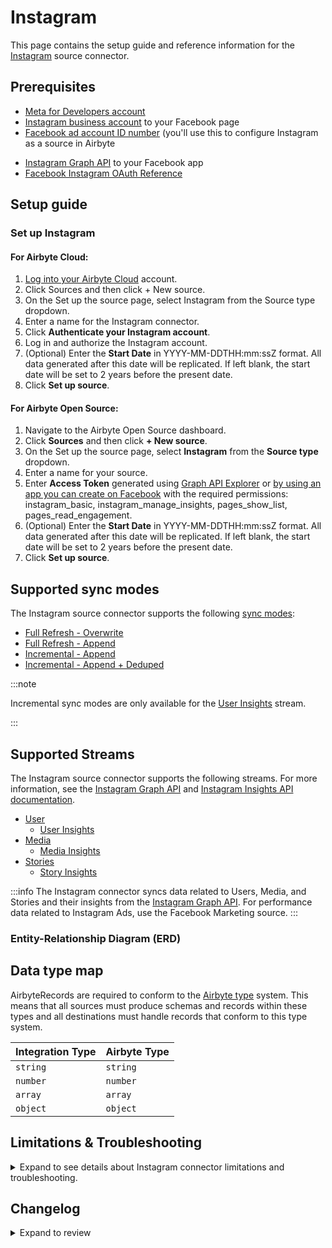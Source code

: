# Instagram

<HideInUI>

This page contains the setup guide and reference information for the [Instagram](https://www.instagram.com/) source connector.

</HideInUI>

## Prerequisites

- [Meta for Developers account](https://developers.facebook.com)
- [Instagram business account](https://www.facebook.com/business/help/898752960195806) to your
  Facebook page
- [Facebook ad account ID number](https://www.facebook.com/business/help/1492627900875762) (you'll
  use this to configure Instagram as a source in Airbyte

<!-- env:oss -->

- [Instagram Graph API](https://developers.facebook.com/docs/instagram-api/) to your Facebook app
- [Facebook Instagram OAuth Reference](https://developers.facebook.com/docs/instagram-platform/reference/oauth-authorize/)

<!-- /env:oss -->

## Setup guide

### Set up Instagram

<!-- env:cloud -->

#### For Airbyte Cloud:

1. [Log into your Airbyte Cloud](https://cloud.airbyte.com/workspaces) account.
2. Click Sources and then click + New source.
3. On the Set up the source page, select Instagram from the Source type dropdown.
4. Enter a name for the Instagram connector.
5. Click **Authenticate your Instagram account**.
6. Log in and authorize the Instagram account.
7. (Optional) Enter the **Start Date** in YYYY-MM-DDTHH:mm:ssZ format. All data generated after this
   date will be replicated. If left blank, the start date will be set to 2 years before the present
   date.
8. Click **Set up source**.

<!-- /env:cloud -->

<!-- env:oss -->

#### For Airbyte Open Source:

1. Navigate to the Airbyte Open Source dashboard.
2. Click **Sources** and then click **+ New source**.
3. On the Set up the source page, select **Instagram** from the **Source type** dropdown.
4. Enter a name for your source.
5. Enter **Access Token** generated
   using [Graph API Explorer](https://developers.facebook.com/tools/explorer/)
   or [by using an app you can create on Facebook](https://developers.facebook.com/docs/instagram-basic-display-api/getting-started/)
   with the required permissions: instagram_basic, instagram_manage_insights, pages_show_list,
   pages_read_engagement.
6. (Optional) Enter the **Start Date** in YYYY-MM-DDTHH:mm:ssZ format. All data generated after this
   date will be replicated. If left blank, the start date will be set to 2 years before the present
   date.
7. Click **Set up source**.

<!-- /env:oss -->

<HideInUI>

## Supported sync modes

The Instagram source connector supports the following [sync modes](https://docs.airbyte.com/cloud/core-concepts/#connection-sync-modes):

- [Full Refresh - Overwrite](https://docs.airbyte.com/understanding-airbyte/connections/full-refresh-overwrite/)
- [Full Refresh - Append](https://docs.airbyte.com/understanding-airbyte/connections/full-refresh-append)
- [Incremental - Append](https://docs.airbyte.com/understanding-airbyte/connections/incremental-append)
- [Incremental - Append + Deduped](https://docs.airbyte.com/understanding-airbyte/connections/incremental-append-deduped)

:::note

Incremental sync modes are only available for
the [User Insights](https://developers.facebook.com/docs/instagram-api/reference/ig-user/insights)
stream.

:::

## Supported Streams

The Instagram source connector supports the following streams. For more information, see
the [Instagram Graph API](https://developers.facebook.com/docs/instagram-api/)
and [Instagram Insights API documentation](https://developers.facebook.com/docs/instagram-api/guides/insights/).

- [User](https://developers.facebook.com/docs/instagram-api/reference/ig-user)
    - [User Insights](https://developers.facebook.com/docs/instagram-api/reference/ig-user/insights)
- [Media](https://developers.facebook.com/docs/instagram-api/reference/ig-user/media)
    - [Media Insights](https://developers.facebook.com/docs/instagram-api/reference/ig-media/insights)
- [Stories](https://developers.facebook.com/docs/instagram-api/reference/ig-user/stories/)
    - [Story Insights](https://developers.facebook.com/docs/instagram-api/reference/ig-media/insights)

:::info
The Instagram connector syncs data related to Users, Media, and Stories and their insights from
the [Instagram Graph API](https://developers.facebook.com/docs/instagram-api/). For performance data
related to Instagram Ads, use the Facebook Marketing source.
:::

### Entity-Relationship Diagram (ERD)
<EntityRelationshipDiagram></EntityRelationshipDiagram>

## Data type map

AirbyteRecords are required to conform to
the [Airbyte type](https://docs.airbyte.com/understanding-airbyte/supported-data-types/) system.
This means that all sources must produce schemas and records within these types and all destinations
must handle records that conform to this type system.

| Integration Type | Airbyte Type |
|:-----------------|:-------------|
| `string`         | `string`     |
| `number`         | `number`     |
| `array`          | `array`      |
| `object`         | `object`     |

## Limitations & Troubleshooting

<details>
<summary>
Expand to see details about Instagram connector limitations and troubleshooting.
</summary>

### Connector limitations

#### Rate limiting

Instagram limits the number of requests that can be made at a time. See
Facebook's [documentation on rate limiting](https://developers.facebook.com/docs/graph-api/overview/rate-limiting/#instagram-graph-api)
for more information.

### Troubleshooting

- Check out common troubleshooting issues for the Instagram source connector on
  our [Airbyte Forum](https://github.com/airbytehq/airbyte/discussions).

</details>

## Changelog

<details>
  <summary>Expand to review</summary>

| Version    | Date       | Pull Request                                             | Subject                                                                                                                                                                |
|:-----------|:-----------|:---------------------------------------------------------|:-----------------------------------------------------------------------------------------------------------------------------------------------------------------------|
| 4.2.0 | 2025-07-17 | [63358](https://github.com/airbytehq/airbyte/pull/63358) | Promoting release candidate 4.2.0-rc.1 to a main version. |
| 4.2.0-rc.1 | 2025-07-16 | [62954](https://github.com/airbytehq/airbyte/pull/62954)     | Migrate to manifest-only format.                                                                                                                                       |
| 4.1.0      | 2025-07-14 | [63289](https://github.com/airbytehq/airbyte/pull/63289) | Promoting release candidate 4.1.0-rc.3 to a main version. |
| 4.1.0-rc.3 | 2025-07-10 | [62902](https://github.com/airbytehq/airbyte/pull/62902)     | Revert add `views` metric to `StoryInsights` and `MediaInsights` streams.                                                                                              |
| 4.1.0-rc.2 | 2025-07-09 | [62844](https://github.com/airbytehq/airbyte/pull/62844) | Migrate `UserInsights` stream to low-code                                                                                                                              |
| 4.1.0-rc.1 | 2025-05-27 | [60848](https://github.com/airbytehq/airbyte/pull/60848) | Add `views` metric to `StoryInsights` and `MediaInsights` streams.                                                                                                     |
| 4.0.5      | 2025-05-10 | [59798](https://github.com/airbytehq/airbyte/pull/59798) | Update dependencies                                                                                                                                                    |
| 4.0.4      | 2025-05-03 | [59243](https://github.com/airbytehq/airbyte/pull/59243) | Update dependencies                                                                                                                                                    |
| 4.0.3      | 2025-04-26 | [58773](https://github.com/airbytehq/airbyte/pull/58773) | Update dependencies                                                                                                                                                    |
| 4.0.2      | 2025-04-19 | [58167](https://github.com/airbytehq/airbyte/pull/58167) | Update dependencies                                                                                                                                                    |
| 4.0.1      | 2025-04-12 | [57704](https://github.com/airbytehq/airbyte/pull/57704) | Update dependencies                                                                                                                                                    |
| 4.0.0      | 2025-04-07 | [55860](https://github.com/airbytehq/airbyte/pull/55860) | Remove deprecated metrics from `StoryInsights`, `UserInsights` and `MediaInsights` streams.                                                                            |
| 3.2.5      | 2025-04-05 | [57069](https://github.com/airbytehq/airbyte/pull/57069) | Update dependencies                                                                                                                                                    |
| 3.2.4      | 2025-03-29 | [56666](https://github.com/airbytehq/airbyte/pull/56666) | Update dependencies                                                                                                                                                    |
| 3.2.3      | 2025-03-22 | [56020](https://github.com/airbytehq/airbyte/pull/56020) | Update dependencies                                                                                                                                                    |
| 3.2.2      | 2025-03-10 | [55685](https://github.com/airbytehq/airbyte/pull/55685) | Disable cache for InstagramMediaChildrenTransformation                                                                                                                 |
| 3.2.1      | 2025-03-08 | [55463](https://github.com/airbytehq/airbyte/pull/55463) | Update dependencies                                                                                                                                                    |
| 3.2.0      | 2025-02-28 | [54364](https://github.com/airbytehq/airbyte/pull/54364) | Update to CDK v6                                                                                                                                                       |
| 3.1.9      | 2025-03-01 | [54789](https://github.com/airbytehq/airbyte/pull/54789) | Update dependencies                                                                                                                                                    |
| 3.1.8      | 2025-02-22 | [54364](https://github.com/airbytehq/airbyte/pull/54364) | Update dependencies                                                                                                                                                    |
| 3.1.7      | 2025-02-15 | [53846](https://github.com/airbytehq/airbyte/pull/53846) | Update dependencies                                                                                                                                                    |
| 3.1.6      | 2025-02-08 | [53291](https://github.com/airbytehq/airbyte/pull/53291) | Update dependencies                                                                                                                                                    |
| 3.1.5      | 2025-02-06 | [53171](https://github.com/airbytehq/airbyte/pull/53171) | Fix missing OAuth fields                                                                                                                                               |
| 3.1.4      | 2025-02-01 | [52260](https://github.com/airbytehq/airbyte/pull/52260) | Update dependencies                                                                                                                                                    |
| 3.1.3      | 2025-01-20 | [52035](https://github.com/airbytehq/airbyte/pull/52035) | Upgrade to API v21.0                                                                                                                                                   |
| 3.1.2      | 2025-01-11 | [44223](https://github.com/airbytehq/airbyte/pull/44223) | Starting with this version, the Docker image is now rootless. Please note that this and future versions will not be compatible with Airbyte versions earlier than 0.64 |
| 3.1.1      | 2025-01-09 | [51018](https://github.com/airbytehq/airbyte/pull/51018) | Remove deprecated metrics from `StoryInsights` and `MediaInsights` streams.                                                                                            |
| 3.1.0      | 2024-07-13 | [41937](https://github.com/airbytehq/airbyte/pull/41937) | New metrics added for `StoryInsights` and `MediaInsights` streams.                                                                                                     |
| 3.0.22     | 2024-07-27 | [42721](https://github.com/airbytehq/airbyte/pull/42721) | Update dependencies                                                                                                                                                    |
| 3.0.21     | 2024-07-20 | [42346](https://github.com/airbytehq/airbyte/pull/42346) | Update dependencies                                                                                                                                                    |
| 3.0.20     | 2024-07-13 | [41784](https://github.com/airbytehq/airbyte/pull/41784) | Update dependencies                                                                                                                                                    |
| 3.0.19     | 2024-07-10 | [41586](https://github.com/airbytehq/airbyte/pull/41586) | Update dependencies                                                                                                                                                    |
| 3.0.18     | 2024-07-09 | [41109](https://github.com/airbytehq/airbyte/pull/41109) | Update dependencies                                                                                                                                                    |
| 3.0.17     | 2024-07-08 | [41046](https://github.com/airbytehq/airbyte/pull/41046) | Use latest `CDK` version possible                                                                                                                                      |
| 3.0.16     | 2024-07-06 | [40903](https://github.com/airbytehq/airbyte/pull/40903) | Update dependencies                                                                                                                                                    |
| 3.0.15     | 2024-07-02 | [40569](https://github.com/airbytehq/airbyte/pull/40569) | Migrate MediaInsights and StoryInsights to low-code                                                                                                                    |
| 3.0.14     | 2024-06-26 | [40524](https://github.com/airbytehq/airbyte/pull/40524) | Fix Api stream when the results contain not business accounts                                                                                                          |
| 3.0.13     | 2024-06-25 | [40456](https://github.com/airbytehq/airbyte/pull/40456) | Update dependencies                                                                                                                                                    |
| 3.0.12     | 2024-06-24 | [39504](https://github.com/airbytehq/airbyte/pull/39504) | Migrate Media, Users, UserLifeTimeInsights and Stories to low-code                                                                                                     |
| 3.0.11     | 2024-06-22 | [40127](https://github.com/airbytehq/airbyte/pull/40127) | Update dependencies                                                                                                                                                    |
| 3.0.10     | 2024-06-06 | [39303](https://github.com/airbytehq/airbyte/pull/39303) | [autopull] Upgrade base image to v1.2.2                                                                                                                                |
| 3.0.9      | 2024-05-21 | [38554](https://github.com/airbytehq/airbyte/pull/38554) | Upgrade to API v19.0                                                                                                                                                   |
| 3.0.8      | 2024-05-20 | [38268](https://github.com/airbytehq/airbyte/pull/38268) | Replace AirbyteLogger with logging.Logger                                                                                                                              |
| 3.0.7      | 2024-04-19 | [36643](https://github.com/airbytehq/airbyte/pull/36643) | Updating to 0.80.0 CDK                                                                                                                                                 |
| 3.0.6      | 2024-04-12 | [36643](https://github.com/airbytehq/airbyte/pull/36643) | Schema descriptions                                                                                                                                                    |
| 3.0.5      | 2024-03-20 | [36314](https://github.com/airbytehq/airbyte/pull/36314) | Unpin CDK version                                                                                                                                                      |
| 3.0.4      | 2024-03-07 | [35875](https://github.com/airbytehq/airbyte/pull/35875) | Remove `total_interactions` from the `MediaInsights` queries.                                                                                                          |
| 3.0.3      | 2024-02-12 | [35177](https://github.com/airbytehq/airbyte/pull/35177) | Manage dependencies with Poetry                                                                                                                                        |
| 3.0.2      | 2024-01-15 | [34254](https://github.com/airbytehq/airbyte/pull/34254) | Prepare for airbyte-lib                                                                                                                                                |
| 3.0.1      | 2024-01-08 | [33989](https://github.com/airbytehq/airbyte/pull/33989) | Remove metrics from video feed                                                                                                                                         |
| 3.0.0      | 2024-01-05 | [33930](https://github.com/airbytehq/airbyte/pull/33930) | Upgrade to API v18.0                                                                                                                                                   |
| 2.0.1      | 2024-01-03 | [33889](https://github.com/airbytehq/airbyte/pull/33889) | Change requested metrics for stream `media_insights`                                                                                                                   |
| 2.0.0      | 2023-11-17 | [32500](https://github.com/airbytehq/airbyte/pull/32500) | Add primary keys for UserLifetimeInsights and UserInsights; add airbyte_type to timestamp fields                                                                       |
| 1.0.16     | 2023-11-17 | [32627](https://github.com/airbytehq/airbyte/pull/32627) | Fix start_date type; fix docs                                                                                                                                          |
| 1.0.15     | 2023-11-14 | [32494](https://github.com/airbytehq/airbyte/pull/32494) | Marked start_date as optional; set max retry time to 10 minutes; add suggested streams                                                                                 |
| 1.0.14     | 2023-11-13 | [32423](https://github.com/airbytehq/airbyte/pull/32423) | Capture media_product_type column in media and stories stream                                                                                                          |
| 1.0.13     | 2023-11-10 | [32245](https://github.com/airbytehq/airbyte/pull/32245) | Add skipping reading MediaInsights stream if an error code 10 is received                                                                                              |
| 1.0.12     | 2023-11-07 | [32200](https://github.com/airbytehq/airbyte/pull/32200) | The backoff strategy has been updated to make some errors retriable                                                                                                    |
| 1.0.11     | 2023-08-03 | [29031](https://github.com/airbytehq/airbyte/pull/29031) | Reverted `advancedAuth` spec changes                                                                                                                                   |
| 1.0.10     | 2023-08-01 | [28910](https://github.com/airbytehq/airbyte/pull/28910) | Updated `advancedAuth` broken references                                                                                                                               |
| 1.0.9      | 2023-07-01 | [27908](https://github.com/airbytehq/airbyte/pull/27908) | Fix bug when `user_lifetime_insights` stream returns `Key Error (end_time)`, refactored `state` to use `IncrementalMixin`                                              |
| 1.0.8      | 2023-05-26 | [26767](https://github.com/airbytehq/airbyte/pull/26767) | Handle permission error for `insights`                                                                                                                                 |
| 1.0.7      | 2023-05-26 | [26656](https://github.com/airbytehq/airbyte/pull/26656) | Remove `authSpecification` from connector specification in favour of `advancedAuth`                                                                                    |
| 1.0.6      | 2023-03-28 | [26599](https://github.com/airbytehq/airbyte/pull/26599) | Handle error for Media posted before business account conversion                                                                                                       |
| 1.0.5      | 2023-03-28 | [24634](https://github.com/airbytehq/airbyte/pull/24634) | Add user-friendly message for no instagram_business_accounts case                                                                                                      |
| 1.0.4      | 2023-03-15 | [23671](https://github.com/airbytehq/airbyte/pull/23671) | Add info about main permissions in spec and doc links in error message to navigate user                                                                                |
| 1.0.3      | 2023-03-14 | [24043](https://github.com/airbytehq/airbyte/pull/24043) | Do not emit incomplete records for `user_insights` stream                                                                                                              |
| 1.0.2      | 2023-03-14 | [24042](https://github.com/airbytehq/airbyte/pull/24042) | Test publish flow                                                                                                                                                      |
| 1.0.1      | 2023-01-19 | [21602](https://github.com/airbytehq/airbyte/pull/21602) | Handle abnormally large state values                                                                                                                                   |
| 1.0.0      | 2022-09-23 | [17110](https://github.com/airbytehq/airbyte/pull/17110) | Remove custom read function and migrate to per-stream state                                                                                                            |
| 0.1.11     | 2022-09-08 | [16428](https://github.com/airbytehq/airbyte/pull/16428) | Fix requests metrics for Reels media product type                                                                                                                      |
| 0.1.10     | 2022-09-05 | [16340](https://github.com/airbytehq/airbyte/pull/16340) | Update to latest version of the CDK (v0.1.81)                                                                                                                          |
| 0.1.9      | 2021-09-30 | [6438](https://github.com/airbytehq/airbyte/pull/6438)   | Annotate Oauth2 flow initialization parameters in connector specification                                                                                              |
| 0.1.8      | 2021-08-11 | [5354](https://github.com/airbytehq/airbyte/pull/5354)   | Added check for empty state and fixed tests                                                                                                                            |
| 0.1.7      | 2021-07-19 | [4805](https://github.com/airbytehq/airbyte/pull/4805)   | Add support for previous `STATE` format                                                                                                                                |
| 0.1.6      | 2021-07-07 | [4210](https://github.com/airbytehq/airbyte/pull/4210)   | Refactor connector to use CDK: - improve error handling - fix sync fail with HTTP status 400 - integrate SAT                                                           |

</details>

</HideInUI>
